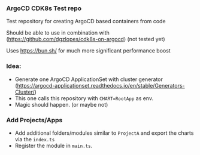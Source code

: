 ### ArgoCD CDK8s Test repo

Test repository for creating ArgoCD based containers from code 

Should be able to use in combination with (https://github.com/dgzlopes/cdk8s-on-argocd) (not tested yet)

Uses https://bun.sh/ for much more significant performance boost

### Idea:
- Generate one ArgoCD ApplicationSet with cluster generator (https://argocd-applicationset.readthedocs.io/en/stable/Generators-Cluster/)
- This one calls this repository with `CHART=RootApp` as env. 
- Magic should happen. (or maybe not)

### Add Projects/Apps
- Add additional folders/modules similar to `ProjectA` and export the charts via the `index.ts`
- Register the module in `main.ts`.
